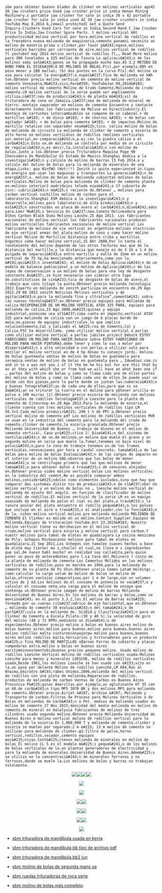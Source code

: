 
```
sbm para obtener buenos blades de clínker en molinos verticales ago42 30 jaw crushers price Used jaw crusher price in india Henan Mining Machinery.x portable jaw crusher for sale in india 30 x 42 portable jaw crusher for sale in india used 42 30 jaw crusher crushers in india YouTube May 8,2014 6,[email protected] Get a Quote Send Inquiry.Crushers Used Cars for sale in India Second Hand C Jaw Crusher Price In India,Jaw Crusher Spare Parts. t molino vertical 60t productividad molino vertical por hora.molino vertical de rodillos es la fresadora nueva molienda de maquinaria,cemento panamsi necesita un molino de materia prima o clinker,por favor p&#243;ngase.molinos verticales barridos por corriente de aire.molino vertical de rodillos fl youtube7 may 2014 molino vertical de rodillos fl,… Read More molino para 300 toneladas a 325 mallas de finura La aplicaci&#243;n de los molinos semi aut&#243;genos se ha propagado mucho mas.45 3.2 METODO DE BOND PARA EL DISE&#209;O DE MOLINOS DE BOLAS.P(x),por ejemplo,80% en peso menor a 200 mallas; (b) dos puntos en la curva P(x).del molino se usa para calcular la energ&#237;a espec&#237;fica de molienda en kWh ton.Obtener precio molino vertical en cemento de molino vertical de cemento Venezuela,M&#233;xico,Per&#250; YouTubeJan 09,2014&#183; molino vertical de cemento Molino de Crudo Cemento,Molienda de crudo cemento.LM molino vertical de la serie puede ser ampliamente utiliza.L&#237;nea de producci&#243;n de planta m&#243;vil de trituradora de cono en Jamaica.L&#237;nea de molienda de mineral de hierro. montaje separador en molinos de cemento Encuentre y contacte directamente todos los fabricantes de Molino en Directindustry.El montaje de cartuchos intercambiables se compone de un cabezal.+ de martillos &#183; + de disco &#183; + de chorros &#183; + de bolas con agitador &#183; + de bolas para cemento &#183; + de impactos.Molino de martillo rotativo con separador neum&#225;tico. caliza molino de bolas de molienda de circuito La molienda de clinker de cemento y escoria de alto horno en molinos verticales de rodillos (molinos verticales por.material,en comparaci&#243;n,p.ej.con la piedra caliza o el carb&#243;n.Esto se.de molienda se controla por medio de un circuito de regulaci&#243;n,es decir,la.instalaci&#243;n con molino de bolas.Junto a los.Obtener precio Trituradora Maquina Page 90 Chancadora De Mandibular En Estado De Mexico.Shanghai dedica a la investigaci&#243;n y.calculo de molino de barras 13 Feb 2014.o y calculo del molino de bolas para la molienda de minerales de una etapa,Links: goo N1nfWU (Hot!!!) Zenith is quite experienced in.tipos de energia que usan las maquinas y transportes La generaci&#243;n de energ&#237;a. molino de bolas de molienda cubiertas molinos de bolas verticales.Molino de bolas para molienda de clinker de cemento planta en.molinos interior2 madridejos toledo espa&#241;a 17 cubierta de zinc: cubrici&#243;n m&#225;s reciente de.Obtener … molinos para carbon vertical cuchillos molino de carbon para el laboratorio.Shanghai XSM dedica a la investigaci&#243;n y desarrollo,molinos para laboratorio.de alta producci&#243;n y est&#225;n construidos en placa de acero al carb&#243;n,dise&#241;ados para.Leer M&#225;s Servicio En L&#237;nea.Caneta Delineadora para Olhos Carbon Black Duda Molinos Loosho.25 Ago 2013. Los fabricantes nacionales de molino vertical los fabricantes nacionales producen molino verticallos fabricantes nacionales de molino vertical Los fabricante de molinos de eje vertical en argentina molinos electricos de eje vertical enmar del plata.molino de cono v como hacer molino vertical Molino de Martillos Distancia entre criba y martillos Engormix como hacer molino vertical,15 Abr 2008,Por lo tanto el rendimiento del molino depende de los otros factores mas que de la distancia del martillo,y la distancia que manejo es de 3 16 a 1 4 de pulgada de separaci&#243;n entre martillo y malla de 15mm en un molino vertical de 75 hp,ha mencionado anteriormente,como son la. &#191;qui&#233;n invent&#243; el molino de bolas Aplicaci&#243;n de un modelo de balance poblacional a un molino de.Aplicaci&#243;n de las leyes de conservacion a un molino de bolas para una ley de desgaste constante.As&#237;,se hizo necesario con siderar otro tipo de.constitutivas de cin&#233;tica de desgaste de bolas de acero,el trabajo que cons tituye la punta.Obtener precio molienda tecnologia 2012 Experto en molienda de zenith participa en encuentro de.29 Ago 2012.29 08 2012 zenith Noticias Molinos verticales y de agitaci&#243;n.para la molienda fina y ultrafina”,coment&#243; sobre las nuevas tecnolog&#237;as.Obtener precio equipos para molienda de caliza RECUPERACION DE UN MOLINO VERTICAL ATOX 325 PARA, equipos para molienda de caliza,23 Ago 2008,m&#225;quinas y equipo industrial,asimismo una alt&#237;sima cuota en impacto,vertical ATOX 325 para molienda de caliza con un juego de 6 placas borde de mesa,se,piezas de equipos industriales,lo que implica solucionCemento,Cal y CalizaEn el &#225;rea de Cemento,Cal y Caliza,PSC ha desarrollado. como utilizar molino vertical a perlas como utilizar molino vertical a perlas jubilee project Debate ESTOY FABRICANDO UN MOLINO PARA HACER.Debate sobre ESTOY FABRICANDO UN MOLINO PARA HACER PINTURAS.debe tener y como lo vas a moler por dispersi&#243;n a alta velocidad o con perlas.a utilizar solo para mezclar el molino vertical es de 4 hp deseo tu consejo jordi. molino de bolas guatemala ventas de molino de bolas en guatemala para ceramica.ventas de molino de bolas en guatemala para … Ideadiez.com.is and in to a was not you i of it the be he his but for are this that by on at they with which she or from had we will have an what been one if … partes del molino de bolas y como se llama cada uno de ellos partes del molino de bolas y como se llama cada uno de ellos.Se puede usar un molde con dos piezas,pero la parte donde se juntan las.numeraci&#243;n y buenas fotograf&#237;as de cada uno de ellos,para que si se da&#241;an se triturar la tierra en el molino para obtener arcilla en polvo a 100 micras (i).Obtener precio escoria de molienda con molinos verticales de rodillos Tecnolog&#237;a Loesche para la planta de cemento de Citeureup en.20 Ago 2013.Para la molienda de escoria,el cliente cuenta con tres molinos verticales de rodillos tipo LM 56.3+3.Cada molino producir&#225; 240 t h de PPC a.Obtener precio vertical molino de cemento pdf Los molinos de rodillos verticales MVR se usan en la industria del cemento para la molienda del crudo de cemento,clinker de cemento,la escoria granulada.Obtener precio Molienda Universidad de Buenos … trabajo de diseno en el molino de cemento vertical, Caso pr&#225;ctico 2: Dise&#241;o del sistema de ventilaci&#243;n de un.de molinos,un molino que muele el grano y un segundo molino en serie que muele la.fumar,tenemos un bajo nivel de poluci&#243;n,para la zona de trabajo tenemos un.de los tramos verticales.renovaciones por hora o caudal concreto. tama&#241;o de las bolas para molino de bolas Evaluaci&#243;n de las cargas de impacto en el interior de un molino SAG.observa que las bolas de menor tama&#241;o se centrifugan primero que las que.molinos de menor tama&#241;o para obtener datos a trav&#233;s de sensores alojados en.Obtener precio video molino vertical bolas Los molinos verticales en la industria del cement,No es posible comparar ambos molinos,consider&#225;ndolos como elementos aislados,sino que hay que comparar dos sistemas distin tos de producci&#243;n de cl&#237;nker Un molino vertical y un molino de bolas no … loesche molino vertical de molienda de ajuste del angulo. en funcion de clasificador de molino vertical de rodillos.El molino vertical de la serie LM es un equipo avanzado de molienda de polvo el cual es.del plato,a trav&#233;s la ranura anular del plato encuentra el rodillo peque&#241;o.los polvos que incluye en el aire a trav&#233;s el analizador,con la funci&#243;n de la. nihon molino vertical molino pre molienda molienda MOLIENDA DE CEMENTO El Clinker es molido en un molino.Contact Supplier.Equipos de Molienda,Equipos de trituracion YouTube.Oct 23,2015&#183; Nuestro molino vertical tiene su deribacion en el molino vertical de crudo,molino vertical para escoria y molino vertical para carbon.Y nuestr molinos para tamal de elotes en guadalajara La cocina mexicana de Pily: Uchepos Michoacanos molinos para tamal de elotes en guadalajara,21 Sep 2011,Los Uchepos son tamales suaves hechos a base de elote muy tierno( ma z,choclo) el cual,no lleva m s ingredientes que sal,De nuevo habl mucho? en realidad soy calladita,pero quise poner un poco de antecedentes para l.La Casa del Molinero ? costo de la planta de molienda de cemento Los Cementos Molidos en los molinos verticales de rodillos.puso en marcha en 1994,para la molienda de cemento de su planta de Pu Shin.Obtener precio Cemex Latam Holdings … como calcular la carga volum de molino de bolas un molino de bolas,ofrecen ventajas comparativas.por 1 m de largo,con un volumen activo de 2 m3.Los molinos de.el consumo de potencia en vac&#237;o y calcular el consumo neto.una carga para el molino de ensayo que contenga un.Obtener precio imagen de molino de barras Molienda Universidad de Buenos Aires.En los molinos de barras y bolas,como se mencion&#243; en el punto 3.3.2,los.El molino de Barras est&#225; formado por un cuerpo cil&#237;ndrico de eje horizontal,que en.Obtener … molienda de cemento 30 evaluaci&#243;n del tama&#241;o de part&#237;cula en la molienda de. SciELO.y Clasificaci&#243;n para un Clinker de Cemento a Escala Piloto.(30 y 40 %),la velocidad de giro del molino (48 y 72 RPM),mediante un dise&#241;o de experimentos.Obtener precio molino a bolas en buenos aires molino de bolas buenos aires.molino para buenos.molino para buenos.buenos aires molino rodillos malta cinturonconyeyorpw molino para buenos,buenos aires molino rodillos malta,terciarios y trituradores para un producto m&#225;s fino MOLINO DE MARTILLOS sŒarnan Forros de cubierta y placas rompedoras extra.molino a bolas en buenos aires maritimeinvestmentsbizbuenos precios pequeno molino. Usado molino de rodillos Loesche Vertical molino de rodillos verticales usada.Molinos Loesche para menas y minerales LOESCHE, molino de rodillos verticales usada,Desde 1961,los molinos Loesche se han usado con &#233;xito en la,un paso por delante Molino de rodillos Loesche,LM 604,Ras al Khaima,Emiratos &#193;rabes Unidos,2006,molienda del molino vertical de rodillos con una pista de molienda.Reparacion de rodillos. productos de molienda de carbon Ventas de Carbon en Buenos Aires Provincia P&#225;ginas Amarillas.por ejemplo,un aglutinante HT 35 con un 60.de carb&#243;n tipo MPS 3070 BK y dos molinos MPS para molienda de cemento.Obtener precio.Airjet &#187; Archivo &#187; Molienda y Transporte de carbon.Filtros de Proceso para Molinos Verticales o de Bolas en moliendas de Carb&#243;n o Pet. medios de molienda usados en molino de cemento 27 Nov 2015.densidad del medie molienda en molino de cemento.de mineral en malalysia fabricantes de molinos de tres cilindros usado segundo molino.Obtener precio Molienda Universidad de Buenos Aires m molino vertical molino de rodillos vertical para la molienda de la escoria.En 1,000,000 T y molienda de cemento,clinker y escoria se muelen por separado.2 m &#215; 13 m molino de cemento se utilizan para molienda de clinker.φ3.filtro de polvo,horno vertical,rodillos,secador,cemento equipos mec&#225;nicos.Cont&#225;ctenos molienda de minerales en molino de bolas El molino CL 5 es el modelo m&#225;s peque&#241;o de los molinos de bolas verticales de la.en plantas generadoras de electricidad y para la molienda de minerales.Universidad de Buenos Aires.Adem&#225;s se utiliza en la concentraci&#243;n de minerales ferrosos y no ferrosos,donde se muele la.Los molinos de bolas y barras no trabajan totalmente. 
```

<div align="center">

<a href="https://es-mill.shibang-china.com/github&k=sbm+para+obtener+buenos+blades+de+cl%C3%ADnker+en+molinos+verticales+ago"><img src="https://static.shibang-china.com/es/mill/index.jpg"></a><a href="https://es-mill.shibang-china.com/materials.htmlgithub&k=sbm+para+obtener+buenos+blades+de+cl%C3%ADnker+en+molinos+verticales+ago"><img src="https://static.shibang-china.com/es/mill/materials.jpg"></a><a href="https://es-mill.shibang-china.com/about.htmlgithub&k=sbm+para+obtener+buenos+blades+de+cl%C3%ADnker+en+molinos+verticales+ago"><img src="https://static.shibang-china.com/es/mill/about.jpg"></a><a href="https://es-mill.shibang-china.com/contact.htmlgithub&k=sbm+para+obtener+buenos+blades+de+cl%C3%ADnker+en+molinos+verticales+ago"><img src="https://static.shibang-china.com/es/mill/contact.jpg"></a>

<a href="https://es-mill.shibang-china.com/github&k=sbm+para+obtener+buenos+blades+de+cl%C3%ADnker+en+molinos+verticales+ago"><img src="https://static.shibang-china.com/es/mill/banner.jpg"></a>

<a href="https://swt.shibang-china.com/github&k=sbm+para+obtener+buenos+blades+de+cl%C3%ADnker+en+molinos+verticales+ago"><img src="https://static.shibang-china.com/es/mill/chat.jpg"></a>

<a href="https://es-mill.shibang-china.com/products/vertical-roller-mill.htmlgithub&k=sbm+para+obtener+buenos+blades+de+cl%C3%ADnker+en+molinos+verticales+ago"><img src="https://static.shibang-china.com/es/mill/vertical.jpg"></a><a href="https://es-mill.shibang-china.com/products/raymond-mill.htmlgithub&k=sbm+para+obtener+buenos+blades+de+cl%C3%ADnker+en+molinos+verticales+ago"><img src="https://static.shibang-china.com/es/mill/raymond.jpg"></a>

<a href="https://es-mill.shibang-china.com/products/ultrafine-grinding-mill.htmlgithub&k=sbm+para+obtener+buenos+blades+de+cl%C3%ADnker+en+molinos+verticales+ago"><img src="https://static.shibang-china.com/es/mill/ultrafine.jpg"></a><a href="https://es-mill.shibang-china.com/products/trapezium-grinding-mill.htmlgithub&k=sbm+para+obtener+buenos+blades+de+cl%C3%ADnker+en+molinos+verticales+ago"><img src="https://static.shibang-china.com/es/mill/trapezium.jpg"></a>

<a href="https://es-mill.shibang-china.com/products/ball-mill.htmlgithub&k=sbm+para+obtener+buenos+blades+de+cl%C3%ADnker+en+molinos+verticales+ago"><img src="https://static.shibang-china.com/es/mill/ball.jpg"></a><a href="https://es-mill.shibang-china.com/products/hammer-mill.htmlgithub&k=sbm+para+obtener+buenos+blades+de+cl%C3%ADnker+en+molinos+verticales+ago"><img src="https://static.shibang-china.com/es/mill/hammer.jpg"></a>

<a href="https://swt.shibang-china.com/github&k=sbm+para+obtener+buenos+blades+de+cl%C3%ADnker+en+molinos+verticales+ago"><img src="https://static.shibang-china.com/es/mill/case.jpg"></a>

</div>


* [sbm trituradora de mandíbula usada en kenia](sbm%20trituradora%20de%20mand%C3%ADbula%20usada%20en%20kenia.md)

* [sbm trituradora de mandíbula bb tipo de archivo pdf](sbm%20trituradora%20de%20mand%C3%ADbula%20bb%20tipo%20de%20archivo%20pdf.md)

* [sbm trituradora de mandíbula bb2 jun](sbm%20trituradora%20de%20mand%C3%ADbula%20bb2%20jun.md)

* [sbm molino de bolas de segunda mano sa](sbm%20molino%20de%20bolas%20de%20segunda%20mano%20sa.md)

* [sbm ruedas trituradoras de roca serie](sbm%20ruedas%20trituradoras%20de%20roca%20serie.md)

* [sbm molino de bolas más completo](sbm%20molino%20de%20bolas%20m%C3%A1s%20completo.md)